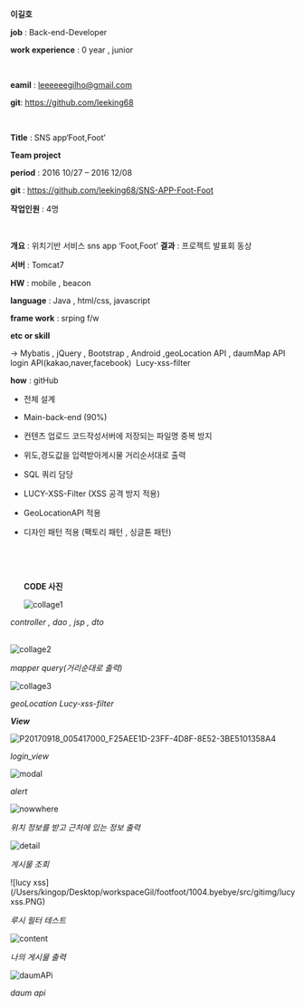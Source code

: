 **이길호**



**job** : Back-end-Developer

**work experience** : 0 year , junior

<br>

**eamil** : leeeeeegilho@gmail.com

**git**: https://github.com/leeking68

<br>

**Title** : SNS app‘Foot,Foot’

**Team project**

**period** : 2016 10/27 – 2016 12/08

**git** : https://github.com/leeking68/SNS-APP-Foot-Foot

**작업인원** : 4명

<br>

**개요** : 위치기반 서비스 sns app ‘Foot,Foot’
**결과** : 프로젝트 발표회 동상



**서버** : Tomcat7 

**HW** : mobile , beacon 

**language** : Java , html/css, javascript

**frame work** : srping f/w 

**etc or skill**

-> Mybatis , jQuery , Bootstrap , Android ,geoLocation API , daumMap API
​    login API(kakao,naver,facebook)
​    Lucy-xss-filter

**how** : gitHub 



**<role : Back-end-developer>**

- 전체 설계

- Main-back-end (90%)

- 컨텐츠 업로드 코드작성서버에 저장되는 파일명 중복 방지

- 위도,경도값을 입력받아게시물 거리순서대로 출력

- SQL 쿼리 담당

- LUCY-XSS-Filter (XSS 공격 방지 적용)

- GeoLocationAPI 적용

- 디자인 패턴 적용 (팩토리 패턴 , 싱글톤 패턴)

  ​

  ​

  **CODE 사진**

  ![collage1](/Users/kingop/Desktop/workspaceGil/footfoot/1004.byebye/src/gitimg/collage1.png)



*controller , dao , jsp , dto*				
​			

![collage2](/Users/kingop/Desktop/workspaceGil/footfoot/1004.byebye/src/gitimg/collage2.png)

*mapper query(거리순대로 출력)*



![collage3](/Users/kingop/Desktop/workspaceGil/footfoot/1004.byebye/src/gitimg/collage3.png)

*geoLocation Lucy-xss-filter*



***View***



![P20170918_005417000_F25AEE1D-23FF-4D8F-8E52-3BE5101358A4](/Users/kingop/Desktop/workspaceGil/FootFoot/1004.byebye/src/gitimg/P20170918_005417000_F25AEE1D-23FF-4D8F-8E52-3BE5101358A4.PNG)

*login_view*

![modal](/Users/kingop/Desktop/workspaceGil/footfoot/1004.byebye/src/gitimg/modal.PNG)

*alert*





![nowwhere](/Users/kingop/Desktop/workspaceGil/footfoot/1004.byebye/src/gitimg/nowwhere.JPG)



*위치 정보를 받고 근처에 있는 정보 출력*

![detail](/Users/kingop/Desktop/workspaceGil/footfoot/1004.byebye/src/gitimg/detail.JPG)

*게시물 조회*



![lucy xss](/Users/kingop/Desktop/workspaceGil/footfoot/1004.byebye/src/gitimg/lucy xss.PNG)



*루시 필터 테스트* 

![content](/Users/kingop/Desktop/workspaceGil/footfoot/1004.byebye/src/gitimg/content.PNG)

*나의 게시물 출력*

![daumAPi](/Users/kingop/Desktop/workspaceGil/footfoot/1004.byebye/src/gitimg/daumAPi.JPG)

*daum api*